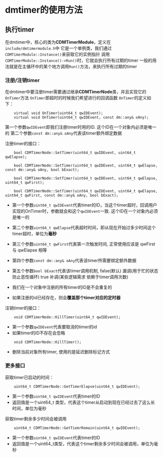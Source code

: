 
# dmtimer的使用方法

## 执行timer
在dmtimer中，核心的类为**CDMTimerModule**，定义在`include/dmtimermodule.h`中
它是一个单例类，我们通过`CDMTimerModule::Instance()`来获取它的实例指针
调用`CDMTimerModule::Instance()->Run()`时，它就会执行所有过期的timer
一般的用法就是在主循环中的某个地方调用`Run()`方法，来执行所有过期的timer

### 注册/注销timer
在dmtimer中要注册timer需要通过继承**CDMTimerNode**类，并且实现它的`OnTimer`方法
`OnTimer`即超时的时候我们希望进行的回调函数
`OnTimer`的定义如下：
```
    virtual void OnTimer(uint64_t qwIDEvent);
    virtual void OnTimer(uint64_t qwIDEvent, const dm::any& oAny);
```

第一个参数`qwIDEvent`即我们注册timer时用的ID. 这个ID在一个对象内必须是唯一的
第二个参数`const dm::any& oAny`代表该timer额外绑定数据


注册timer的接口：
```
    bool CDMTimerNode::SetTimer(uint64_t qwIDEvent, uint64_t qwElapse);

    bool CDMTimerNode::SetTimer(uint64_t qwIDEvent, uint64_t qwElapse, const dm::any& oAny, bool bExact);

    bool CDMTimerNode::SetTimer(uint64_t qwIDEvent, uint64_t qwElapse, uint64_t qwFirst);
```

```
    bool CDMTimerNode::SetTimer(uint64_t qwIDEvent, uint64_t qwElapse, uint64_t qwFirst, const dm::any& oAny, bool bExact);
```

*    第一个参数`uint64_t qwIDEvent`代表timer的ID，当这个timer超时，回调用户实现的OnTimer时，参数就会和这个`qwIDEvent`一致. 这个ID在一个对象内必须是唯一的
*    第二个参数`uint64_t qwElapse`代表超时时间，即从现在开始过多少时间这个timer超时，单位为**毫秒**
*    第三个参数`uint64_t qwFirst`代表第一次触发时间, 正常使用应该是 qwFirst 与 qwElapse 相等
*    第四个参数`const dm::any& oAny`代表该timer所需要绑定额外数据
*    第五个参数`bool bExact`代表该timer调用机制, false(默认) 漏调(用于忙的状态 防止恶性循环) true 补调(某些逻辑需求 依赖于timer调用次数)

*    我们在一个对象中注册的所有timer的ID是不会重复的
*    如果注册的id已经存在，则会**覆盖那个timer对应的定时器**

注销timer的接口：
```
    void CDMTimerNode::KillTimer(uint64_t qwIDEvent);
```

*    第一个参数`qwIDEvent`代表要取消的timer的id
*    如果timer的ID不存在会忽略
```
    void CDMTimerNode::KillTimer();
```

*    删除当前对象所有timer, 使用的是延迟删除标记方式

### 更多接口
获取timer已启动的时间：
```
    uint64_t CDMTimerNode::GetTimerElapse(uint64_t qwIDEvent);
```

*    第一个参数`uint64_t qwIDEvent`代表timer的ID
*    返回值是一个uint64_t 类型，代表这个timer从启动到现在已经过去了这么长时间，单位为毫秒

获取timer剩余多少时间会被调用
``` 
    uint64_t CDMTimerNode::GetTiemrRemain(uint64_t qwIDEvent);
```

*    第一个参数`uint64_t qwIDEvent`代表timer的ID
*    返回值是一个uint64_t类型，代表这个timer剩余多少时间会被调用，单位为毫秒


